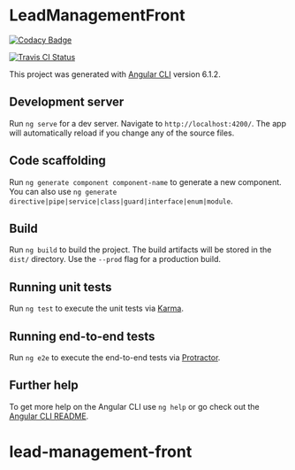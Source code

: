 # LeadManagementFront


[![Codacy Badge](https://api.codacy.com/project/badge/Grade/17d1fd1aa27e4b839266be10ea0b392a)](https://www.codacy.com/app/c0derlint/lead-management-front?utm_source=github.com&amp;utm_medium=referral&amp;utm_content=JBossOutreach/lead-management-front&amp;utm_campaign=Badge_Grade)

[![Travis CI Status](https://travis-ci.com/JBossOutreach/lead-management-front.svg?branch=master)](https://travis-ci.com/JBossOutreach/lead-management-front)

This project was generated with [Angular CLI](https://github.com/angular/angular-cli) version 6.1.2.

## Development server

Run `ng serve` for a dev server. Navigate to `http://localhost:4200/`. The app will automatically reload if you change any of the source files.

## Code scaffolding

Run `ng generate component component-name` to generate a new component. You can also use `ng generate directive|pipe|service|class|guard|interface|enum|module`.

## Build

Run `ng build` to build the project. The build artifacts will be stored in the `dist/` directory. Use the `--prod` flag for a production build.

## Running unit tests

Run `ng test` to execute the unit tests via [Karma](https://karma-runner.github.io).

## Running end-to-end tests

Run `ng e2e` to execute the end-to-end tests via [Protractor](http://www.protractortest.org/).

## Further help

To get more help on the Angular CLI use `ng help` or go check out the [Angular CLI README](https://github.com/angular/angular-cli/blob/master/README.md).
# lead-management-front
